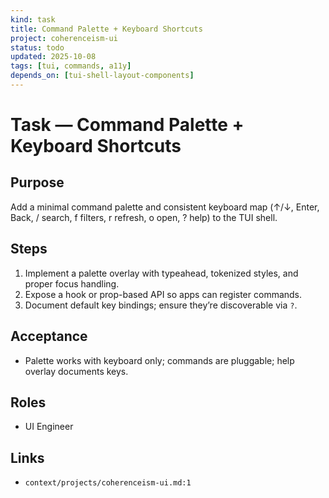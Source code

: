 ```yaml
---
kind: task
title: Command Palette + Keyboard Shortcuts
project: coherenceism-ui
status: todo
updated: 2025-10-08
tags: [tui, commands, a11y]
depends_on: [tui-shell-layout-components]
---
```


# Task — Command Palette + Keyboard Shortcuts

## Purpose
Add a minimal command palette and consistent keyboard map (↑/↓, Enter, Back, / search, f filters, r refresh, o open, ? help) to the TUI shell.

## Steps
1) Implement a palette overlay with typeahead, tokenized styles, and proper focus handling.
2) Expose a hook or prop-based API so apps can register commands.
3) Document default key bindings; ensure they’re discoverable via `?`.

## Acceptance
- Palette works with keyboard only; commands are pluggable; help overlay documents keys.

## Roles
- UI Engineer

## Links
- `context/projects/coherenceism-ui.md:1`

